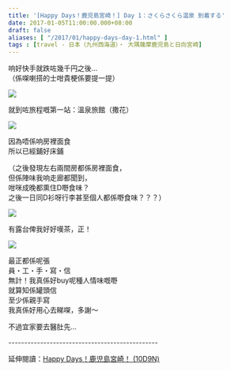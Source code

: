 ```yaml
---
title: '[Happy Days！鹿児島宮崎！] Day 1：さくらさくら温泉 到着する'
date: 2017-01-05T11:00:00.000+08:00
draft: false
aliases: [ "/2017/01/happy-days-day-1.html" ]
tags : [travel - 日本（九州西海道）・ 大隅薩摩鹿児島と日向宮崎]
---
```


响好快手就跌咗幾千円之後...  
（係㗎喇搭的士咁貴梗係要提一提）  

![](/images/kojkmi1b.jpg)

就到咗旅程嘅第一站：溫泉旅館（撒花）  

![](/images/kojkmi1b1.jpg)

因為唔係响房裡面食  
所以已經鋪好床鋪  
  
（之後發現左右兩間房都係房裡面食，  
但係陣味我响走廊都聞到，  
咁咪成晚都熏住D嘢食味？  
之後一日同D衫呀行李甚至個人都係嘢食味？？？）  

![](/images/kojkmi1b2.jpg)

有露台俾我好好嘆茶，正！  

![](/images/kojkmi1b3.jpg)

最正都係呢張  
員・工・手・寫・信  
無計！我真係好buy呢種人情味嘅嘢  
就算知係罐頭信  
至少係親手寫  
我真係好用心去睇㗎，多謝～  
  
不過宜家要去醫肚先...  
  
\-----------------------------------------------  
  
延伸閱讀：[Happy Days！鹿児島宮崎！ (10D9N)](https://hidie.net/kojkmi10d9n/)
